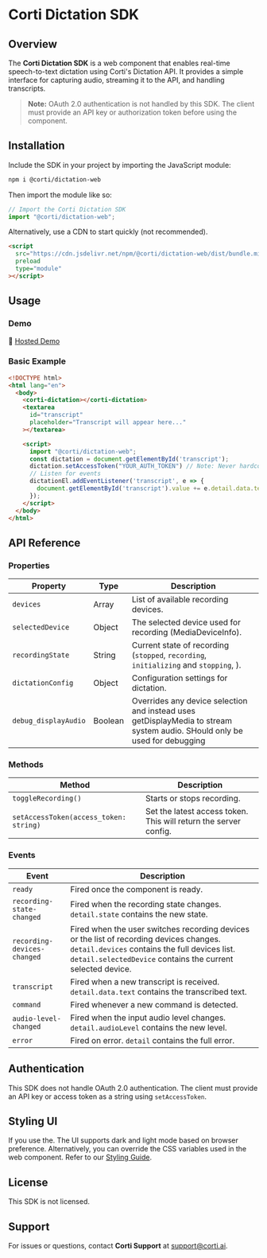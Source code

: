 # Corti Dictation SDK

## Overview

The **Corti Dictation SDK** is a web component that enables real-time speech-to-text dictation using Corti's Dictation API. It provides a simple interface for capturing audio, streaming it to the API, and handling transcripts.

> **Note:** OAuth 2.0 authentication is not handled by this SDK. The client must provide an API key or authorization token before using the component.

## Installation

Include the SDK in your project by importing the JavaScript module:

```html
npm i @corti/dictation-web
```
Then import the module like so:

```js
// Import the Corti Dictation SDK
import "@corti/dictation-web";
```

Alternatively, use a CDN to start quickly (not recommended).

```html
<script
  src="https://cdn.jsdelivr.net/npm/@corti/dictation-web/dist/bundle.min.js"
  preload
  type="module"
></script>
```

## Usage

### Demo

🚀 [Hosted Demo](https://codepen.io/hccullen/pen/OPJmxQR)

### Basic Example

```html
<!DOCTYPE html>
<html lang="en">
  <body>
    <corti-dictation></corti-dictation>
    <textarea
      id="transcript"
      placeholder="Transcript will appear here..."
    ></textarea>

    <script>
      import "@corti/dictation-web";
      const dictation = document.getElementById('transcript');
      dictation.setAccessToken("YOUR_AUTH_TOKEN") // Note: Never hardcode tokens
      // Listen for events
      dictationEl.addEventListener('transcript', e => {
        document.getElementById('transcript').value += e.detail.data.text + ' ';
      });
    </script>
  </body>
</html>
```

## API Reference

### Properties

| Property          | Type   | Description                                          |
| ----------------- | ------ | ---------------------------------------------------- |
| `devices`         | Array  | List of available recording devices.                 |
| `selectedDevice`  | Object | The selected device used for recording (MediaDeviceInfo). |
| `recordingState`  | String | Current state of recording (`stopped`, `recording`, `initializing` and `stopping`, ). |
| `dictationConfig` | Object | Configuration settings for dictation.                |
| `debug_displayAudio`       | Boolean | Overrides any device selection and instead uses getDisplayMedia to stream system audio. SHould only be used for debugging               |

### Methods

| Method              | Description                |
| ------------------- | -------------------------- |
| `toggleRecording()` | Starts or stops recording. |
| `setAccessToken(access_token: string)` | Set the latest access token. This will return the server config. |

### Events

| Event                      | Description                                                                                   |
| -------------------------- | --------------------------------------------------------------------------------------------- |
| `ready`  | Fired once the component is ready.                |
| `recording-state-changed`  | Fired when the recording state changes. `detail.state` contains the new state.                |
| `recording-devices-changed` | Fired when the user switches recording devices or the list of recording devices changes. `detail.devices` contains the full devices list. `detail.selectedDevice` contains the current selected device. |
| `transcript`               | Fired when a new transcript is received. `detail.data.text` contains the transcribed text.    |
| `command`               | Fired whenever a new command is detected.    |
| `audio-level-changed`      | Fired when the input audio level changes. `detail.audioLevel` contains the new level.         |
| `error`      | Fired on error. `detail` contains the full error.         |

## Authentication

This SDK does not handle OAuth 2.0 authentication. The client must provide an API key or access token as a string using `setAccessToken`.

## Styling UI
If you use the. The UI supports dark and light mode based on browser preference. Alternatively, you can override the CSS variables used in the web component. Refer to our [Styling Guide](docs/styling.md).

## License

This SDK is not licensed.

## Support

For issues or questions, contact **Corti Support** at [support@corti.ai](mailto:support@corti.ai).
